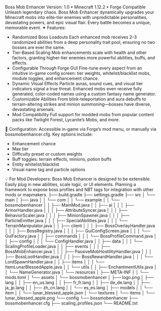 Boss Mob Enhancer
Version: 1.0 • Minecraft 1.12.2 • Forge Compatible
Unleash legendary chaos. Boss Mob Enhancer dynamically upgrades your Minecraft mobs into elite-tier enemies with unpredictable personalities, devastating powers, and epic visual flair. Every battle becomes a unique, memorable event.
✦ Features:
- Randomized Boss Loadouts
Each enhanced mob receives 2–3 randomized abilities from a deep personality trait pool, ensuring no two bosses are ever the same.
- Tier-Based Scaling
Mob enhancements scale with health and other factors, granting higher-tier enemies more powerful abilities, buffs, and effects.
- Configurable Through Forge GUI
Fine-tune every aspect from an intuitive in-game config screen: tier weights, whitelist/blacklist mobs, module toggles, and enhancement chance.
- Dynamic Visual Effects
Particle auras, sound cues, and visual tier indicators signal a true threat. Enhanced mobs even receive fully generated, color-coded names using a custom fantasy name generator.
- Customizable Abilities
From blink-teleportation and aura debuffs to terrain-altering strikes and minion summoning—bosses have diverse, devastating arsenals.
- Mod Compatibility
Full support for modded mobs from popular content packs like Twilight Forest, Lycanite’s Mobs, and more.

🔧 Configuration:
Accessible in-game via Forge’s mod menu, or manually via bossmobenhancer.cfg. Key options include:
- Enhancement chance
- Max tier
- Difficulty preset or custom weights
- Buff toggles: terrain effects, minions, potion buffs
- Entity whitelist/blacklist
- Visual name tag and particle options

💡 For Mod Developers:
Boss Mob Enhancer is designed to be extensible. Easily plug in new abilities, scale logic, or UI elements. Planning a framework to expose boss profiles and NBT tags for integration with other mods or mapmakers.
├── build.gradle
├── settings.gradle
├── src
│   └── main
│       ├── java
│       │   └── com
│       │       └── example
│       │           └── bossmobenhancer
│       │               ├── MainMod.java
│       │               ├── ai
│       │               │   ├── ArmorHandler.java
│       │               │   ├── AttributeSyncer.java
│       │               │   ├── BehaviorScaler.java
│       │               │   ├── MinionSpawner.java
│       │               │   ├── ParticleEmitter.java
│       │               │   ├── SpecialAbilities.java
│       │               │   └── TerrainManipulator.java
│       │               ├── client
│       │               │   ├── BossOverlayHandler.java
│       │               │   ├── BossRegistry.java
│       │               │   ├── GuiConfigScreen.java
│       │               │   └── GuiFactory.java
│       │               ├── commands
│       │               │   └── BossProfileCommand.java
│       │               ├── config
│       │               │   └── ConfigHandler.java
│       │               ├── data
│       │               │   └── ScalingProfileLoader.java
│       │               ├── events
│       │               │   ├── BossMobEnhancer.java
│       │               │   ├── PassiveMobHostilityHandler.java
│       │               │   ├── BossLootHandler.java
│       │               │   ├── BossRewardHandler.java
│       │               │   └── LordSpawnHandler.java
│       │               ├── items
│       │               │   └── ItemLunarBlessedApple.java
│       │               └── utils
│       │                   ├── EnchantmentUtils.java
│       │                   └── NameGenerator.java
│       └── resources
│           ├── META-INF
│           │   └── mods.toml
│           └── assets
│               └── bossmobenhancer
│                   ├── logo.png
│                   ├── lang
│                   │   ├── en_us.lang
│                   │   ├── fr_fr.lang
│                   │   ├── de_de.lang
│                   │   ├── ja_jp.lang
│                   │   ├── zh_cn.lang
│                   │   └── es_es.lang
│                   ├── models
│                   │   └── item
│                   │       └── lunar_blessed_apple.json
│                   └── textures
│                       └── items
│                           └── lunar_blessed_apple.png
└── config
    └── bossmobenhancer
        ├── bossmobenhancer.cfg
        ├── scaling_profiles.json
        └── README.txt
